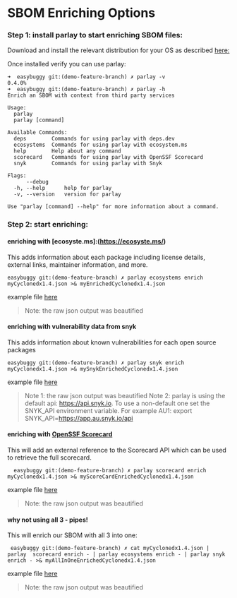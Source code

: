 # SBOM Enriching Options

### Step 1: install parlay to start enriching SBOM files:
Download and install the relevant distribution for your OS as described [here:](https://github.com/snyk/parlay?tab=readme-ov-file#installation)

Once installed verify you can use parlay:
```
➜  easybuggy git:(demo-feature-branch) ✗ parlay -v
0.4.0%
➜  easybuggy git:(demo-feature-branch) ✗ parlay -h
Enrich an SBOM with context from third party services

Usage:
  parlay
  parlay [command]

Available Commands:
  deps        Commands for using parlay with deps.dev
  ecosystems  Commands for using parlay with ecosystem.ms
  help        Help about any command
  scorecard   Commands for using parlay with OpenSSF Scorecard
  snyk        Commands for using parlay with Snyk

Flags:
      --debug
  -h, --help      help for parlay
  -v, --version   version for parlay

Use "parlay [command] --help" for more information about a command.
```

### Step 2: start enriching:

#### enriching with [ecosyste.ms]:(https://ecosyste.ms/)
This adds information about each package including license details, external links, maintainer information, and more.

```
easybuggy git:(demo-feature-branch) ✗ parlay ecosystems enrich myCyclonedx1.4.json >& myEnrichedCyclonedx1.4.json
```

example file [here](https://github.com/nirw-snyk/sbom-demo/blob/main/samples/myEnrichedCyclonedx1.4.json)
>Note: the raw json output was beautified


#### enriching with vulnerability data from snyk
This adds information about known vulnerabilities for each open source packages 
```
easybuggy git:(demo-feature-branch) ✗ parlay snyk enrich myCyclonedx1.4.json >& mySnykEnrichedCyclonedx1.4.json
```
example file [here](https://github.com/nirw-snyk/sbom-demo/blob/main/samples/mySnykEnrichedCyclonedx1.4.json)
>Note 1: the raw json output was beautified
>Note 2: parlay is using the default api: https://api.snyk.io. To use a non-default one set the SNYK_API environment variable.
>For example AU1: export SNYK_API=https://app.au.snyk.io/api


#### enriching with [OpenSSF Scorecard](https://securityscorecards.dev/)
This will add an external reference to the Scorecard API which can be used to retrieve the full scorecard.
```
  easybuggy git:(demo-feature-branch) ✗ parlay scorecard enrich myCyclonedx1.4.json >& myScoreCardEnrichedCyclonedx1.4.json
```
example file [here](https://github.com/nirw-snyk/sbom-demo/blob/main/samples/myScoreCardEnrichedCyclonedx1.4.json)
>Note: the raw json output was beautified

#### why not using all 3 - pipes!
This will enrich our SBOM with all 3 into one:
```
 easybuggy git:(demo-feature-branch) ✗ cat myCyclonedx1.4.json |  parlay  scorecard enrich - | parlay ecosystems enrich - | parlay snyk enrich - >& myAllInOneEnrichedCyclonedx1.4.json
 ```
example file [here](https://github.com/nirw-snyk/sbom-demo/blob/main/samples/myAllInOneEnrichedCyclonedx1.4.json)
>Note: the raw json output was beautified

###
